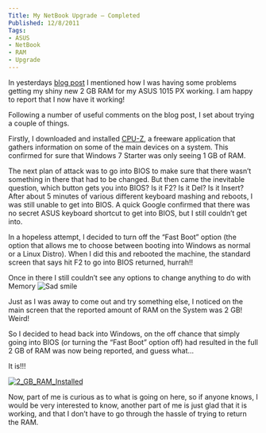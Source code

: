 ```yaml
---
Title: My NetBook Upgrade – Completed
Published: 12/8/2011
Tags:
- ASUS
- NetBook
- RAM
- Upgrade
---
```


In yesterdays [blog post](http://www.gep13.co.uk/blog/?p=330) I mentioned how I was having some problems getting my shiny new 2 GB RAM for my ASUS 1015 PX working. I am happy to report that I now have it working!

Following a number of useful comments on the blog post, I set about trying a couple of things.

Firstly, I downloaded and installed [CPU-Z](http://www.cpuid.com/softwares/cpu-z.html), a freeware application that gathers information on some of the main devices on a system. This confirmed for sure that Windows 7 Starter was only seeing 1 GB of RAM.

The next plan of attack was to go into BIOS to make sure that there wasn’t something in there that had to be changed. But then came the inevitable question, which button gets you into BIOS? Is it F2? Is it Del? Is it Insert? After about 5 minutes of various different keyboard mashing and reboots, I was still unable to get into BIOS. A quick Google confirmed that there was no secret ASUS keyboard shortcut to get into BIOS, but I still couldn’t get into.

In a hopeless attempt, I decided to turn off the “Fast Boot” option (the option that allows me to choose between booting into Windows as normal or a Linux Distro). When I did this and rebooted the machine, the standard screen that says hit F2 to go into BIOS returned, hurrah!!

Once in there I still couldn’t see any options to change anything to do with Memory ![Sad smile](http://www.gep13.co.uk/blog/wp-content/uploads/2011/08/wlEmoticon-sadsmile1.png)

Just as I was away to come out and try something else, I noticed on the main screen that the reported amount of RAM on the System was 2 GB! Weird!

So I decided to head back into Windows, on the off chance that simply going into BIOS (or turning the “Fast Boot” option off) had resulted in the full 2 GB of RAM was now being reported, and guess what…

It is!!!

[![2_GB_RAM_Installed](http://www.gep13.co.uk/blog/wp-content/uploads/2011/08/2_GB_RAM_Installed_thumb.png)](http://www.gep13.co.uk/blog/wp-content/uploads/2011/08/2_GB_RAM_Installed.png)

Now, part of me is curious as to what is going on here, so if anyone knows, I would be very interested to know, another part of me is just glad that it is working, and that I don’t have to go through the hassle of trying to return the RAM.

